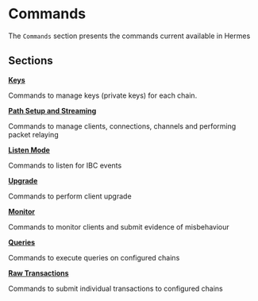# Commands

The `Commands` section presents the commands current available in Hermes

## Sections

**[Keys](./keys.md)**

Commands to manage keys (private keys) for each chain.

**[Path Setup and Streaming](./relayer_loop.md)**

Commands to manage clients, connections, channels and performing packet relaying

**[Listen Mode](./listen.md)**

Commands to listen for IBC events

**[Upgrade](./upgrade.md)**

Commands to perform client upgrade

**[Monitor](./misbehaviour.md)**

Commands to monitor clients and submit evidence of misbehaviour

**[Queries](./queries.md)**

Commands to execute queries on configured chains

**[Raw Transactions](./transactions.md)**

Commands to submit individual transactions to configured chains
